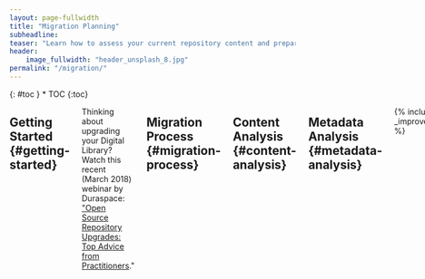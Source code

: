 ```yaml
---
layout: page-fullwidth
title: "Migration Planning"
subheadline:
teaser: "Learn how to assess your current repository content and prepare it for a move to another system"
header:
    image_fullwidth: "header_unsplash_8.jpg"
permalink: "/migration/"
---
```

<div class="row">
<div class="medium-4 medium-push-8 columns" markdown="1">
<div class="panel radius" markdown="1">
{: #toc }
*  TOC
{:toc}
</div>
</div>

<div class="medium-8 medium-pull-4 columns" markdown="1">

## Getting Started {#getting-started}

Thinking about upgrading your Digital Library? Watch this recent (March 2018) webinar by Duraspace: <a href="https://www.slideshare.net/DuraSpace/32818-open-source-repository-upgrades-top-advice-from-practitioners-webinar-recording">"Open Source Repository Upgrades: Top Advice from Practitioners</a>."

## Migration Process {#migration-process}

## Content Analysis {#content-analysis}

## Metadata Analysis {#metadata-analysis}


{% include _improve_content.html %}
</div><!-- /.medium-8.columns -->
</div><!-- /.row -->
